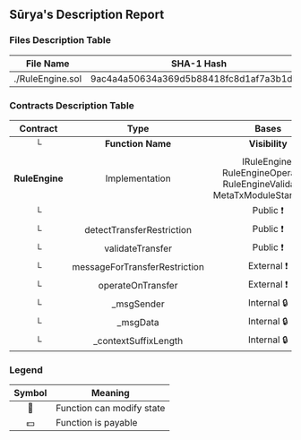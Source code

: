 ## Sūrya's Description Report

### Files Description Table


|  File Name  |  SHA-1 Hash  |
|-------------|--------------|
| ./RuleEngine.sol | 9ac4a4a50634a369d5b88418fc8d1af7a3b1df77 |


### Contracts Description Table


|  Contract  |         Type        |       Bases      |                  |                 |
|:----------:|:-------------------:|:----------------:|:----------------:|:---------------:|
|     └      |  **Function Name**  |  **Visibility**  |  **Mutability**  |  **Modifiers**  |
||||||
| **RuleEngine** | Implementation | IRuleEngine, RuleEngineOperation, RuleEngineValidation, MetaTxModuleStandalone |||
| └ | <Constructor> | Public ❗️ | 🛑  | MetaTxModuleStandalone |
| └ | detectTransferRestriction | Public ❗️ |   |NO❗️ |
| └ | validateTransfer | Public ❗️ |   |NO❗️ |
| └ | messageForTransferRestriction | External ❗️ |   |NO❗️ |
| └ | operateOnTransfer | External ❗️ | 🛑  | onlyRole |
| └ | _msgSender | Internal 🔒 |   | |
| └ | _msgData | Internal 🔒 |   | |
| └ | _contextSuffixLength | Internal 🔒 |   | |


### Legend

|  Symbol  |  Meaning  |
|:--------:|-----------|
|    🛑    | Function can modify state |
|    💵    | Function is payable |
